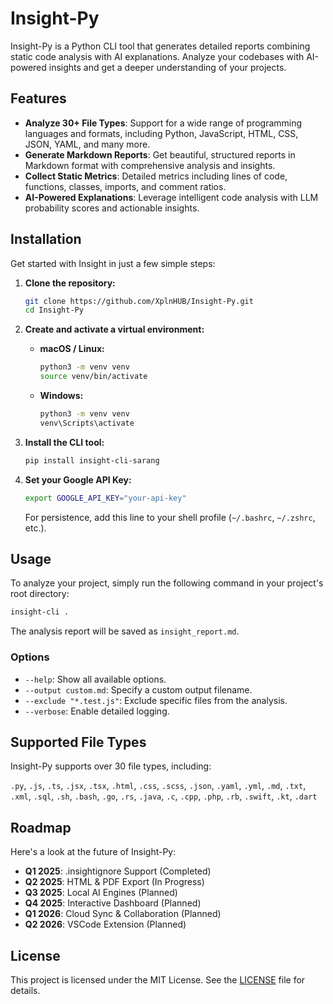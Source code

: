 # Insight-Py

Insight-Py is a Python CLI tool that generates detailed reports combining static code analysis with AI explanations. Analyze your codebases with AI-powered insights and get a deeper understanding of your projects.

## Features

  * **Analyze 30+ File Types**: Support for a wide range of programming languages and formats, including Python, JavaScript, HTML, CSS, JSON, YAML, and many more.
  * **Generate Markdown Reports**: Get beautiful, structured reports in Markdown format with comprehensive analysis and insights.
  * **Collect Static Metrics**: Detailed metrics including lines of code, functions, classes, imports, and comment ratios.
  * **AI-Powered Explanations**: Leverage intelligent code analysis with LLM probability scores and actionable insights.

## Installation

Get started with Insight in just a few simple steps:

1.  **Clone the repository:**

    ```bash
    git clone https://github.com/XplnHUB/Insight-Py.git
    cd Insight-Py
    ```

2.  **Create and activate a virtual environment:**

      * **macOS / Linux:**
        ```bash
        python3 -m venv venv
        source venv/bin/activate
        ```
      * **Windows:**
        ```bash
        python3 -m venv venv
        venv\Scripts\activate
        ```

3.  **Install the CLI tool:**

    ```bash
    pip install insight-cli-sarang
    ```

4.  **Set your Google API Key:**

    ```bash
    export GOOGLE_API_KEY="your-api-key"
    ```

    For persistence, add this line to your shell profile (`~/.bashrc`, `~/.zshrc`, etc.).

## Usage

To analyze your project, simply run the following command in your project's root directory:

```bash
insight-cli .
```

The analysis report will be saved as `insight_report.md`.

### Options

  * `--help`: Show all available options.
  * `--output custom.md`: Specify a custom output filename.
  * `--exclude "*.test.js"`: Exclude specific files from the analysis.
  * `--verbose`: Enable detailed logging.

## Supported File Types

Insight-Py supports over 30 file types, including:

`.py`, `.js`, `.ts`, `.jsx`, `.tsx`, `.html`, `.css`, `.scss`, `.json`, `.yaml`, `.yml`, `.md`, `.txt`, `.xml`, `.sql`, `.sh`, `.bash`, `.go`, `.rs`, `.java`, `.c`, `.cpp`, `.php`, `.rb`, `.swift`, `.kt`, `.dart`

## Roadmap

Here's a look at the future of Insight-Py:

  * **Q1 2025**: .insightignore Support (Completed)
  * **Q2 2025**: HTML & PDF Export (In Progress)
  * **Q3 2025**: Local AI Engines (Planned)
  * **Q4 2025**: Interactive Dashboard (Planned)
  * **Q1 2026**: Cloud Sync & Collaboration (Planned)
  * **Q2 2026**: VSCode Extension (Planned)

## License

This project is licensed under the MIT License. See the [LICENSE](https://www.google.com/search?q=LICENSE) file for details.
